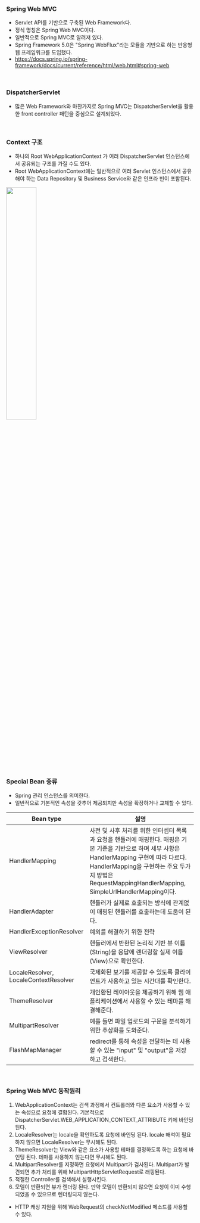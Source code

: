 ### Spring Web MVC

* Servlet API를 기반으로 구축된 Web Framework다.
* 정식 명칭은 Spring Web MVC이다.
* 일반적으로 Spring MVC로 알려져 있다.
* Spring Framework 5.0은 "Spring WebFlux"라는 모듈을 기반으로 하는 반응형 웹 프레임워크를 도입했다.
* <https://docs.spring.io/spring-framework/docs/current/reference/html/web.html#spring-web>

<br>

### DispatcherServlet

* 많은 Web Framework와 마찬가지로 Spring MVC는 DispatcherServlet을 활용한 front controller 패턴을 중심으로 설계되었다.

<br>

### Context 구조

* 하나의 Root WebApplicationContext 가 여러 DispatcherServlet 인스턴스에서 공유되는 구조를 가질 수도 있다.
* Root WebApplicationContext에는 일반적으로 여러 Servlet 인스턴스에서 공유해야 하는 Data Repository 및 Business Service와 같은 인프라 빈이 포함된다.
<img src = "https://user-images.githubusercontent.com/53414240/131442447-9c91e22b-e076-4803-bedf-3daa04ca6692.png" width="40%" height="40%">

<br>

### Special Bean 종류

* Spring 관리 인스턴스를 의미한다.
* 일반적으로 기본적인 속성을 갖추어 제공되지만 속성을 확장하거나 교체할 수 있다.

|Bean type|설명|
|------|-------|
|HandlerMapping|사전 및 사후 처리를 위한 인터셉터 목록과 요청을 핸들러에 매핑한다. 매핑은 기본 기준을 기반으로 하며 세부 사항은 HandlerMapping 구현에 따라 다르다. HandlerMapping을 구현하는 주요 두가지 방법은 RequestMappingHandlerMapping, SimpleUrlHandlerMapping이다.|
|HandlerAdapter|핸들러가 실제로 호출되는 방식에 관계없이 매핑된 핸들러를 호출하는데 도움이 된다.|
|HandlerExceptionResolver|예외를 해결하기 위한 전략|
|ViewResolver|핸들러에서 반환된 논리적 기반 뷰 이름(String)을 응답에 렌더링할 실제 이름(View)으로 확인한다.|
|LocaleResolver, LocaleContextResolver|국제화된 보기를 제공할 수 있도록 클라이언트가 사용하고 있는 시간대를 확인한다.|
|ThemeResolver|개인환된 레이아웃을 제공하기 위해 웹 애플리케이션에서 사용할 수 있는 테마를 해결해준다.|
|MultipartResolver|예를 들면 파일 업로드의 구문을 분석하기 위한 추상화를 도와준다.|
|FlashMapManager|redirect를 통해 속성을 전달하는 데 사용할 수 있는 "input" 및 "output"을 저장하고 검색한다.|

<br>

### Spring Web MVC 동작원리

1. WebApplicationContext는 검색 과정에서 컨트롤러와 다른 요소가 사용할 수 있는 속성으로 요청에 결합된다. 기본적으로 DispatcherServlet.WEB_APPLICATION_CONTEXT_ATTRIBUTE 키에 바인딩 된다.
2. LocaleResolver는 locale을 확인하도록 요청에 바인딩 된다. locale 해석이 필요하지 않으면 LocaleResolver는 무시해도 된다.
3. ThemeResolver는 View와 같은 요소가 사용할 테마를 결정하도록 하는 요청에 바인딩 된다. 테마를 사용하지 않는다면 무시해도 된다.
4. MultipartResolver를 지정하면 요청에서 Multipart가 검사된다. Multipart가 발견되면 추가 처리를 위해 MultipartHttpServletRequest로 래핑된다.
5. 적절한 Controller를 검색해서 실행시킨다.
6. 모델이 반환되면 뷰가 렌더링 된다. 만약 모델이 반환되지 않으면 요청이 이미 수행되었을 수 있으므로 렌더링되지 않는다.

* HTTP 캐싱 지원을 위해 WebRequest의 checkNotModified 메소드를 사용할 수 있다.
